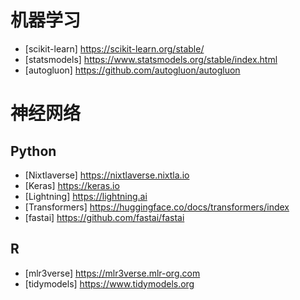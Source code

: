 # 机器学习

- [scikit-learn] https://scikit-learn.org/stable/
- [statsmodels] https://www.statsmodels.org/stable/index.html
- [autogluon] https://github.com/autogluon/autogluon

# 神经网络

## Python
- [Nixtlaverse] https://nixtlaverse.nixtla.io
- [Keras] https://keras.io
- [Lightning] https://lightning.ai
- [Transformers] https://huggingface.co/docs/transformers/index
- [fastai] https://github.com/fastai/fastai

## R
- [mlr3verse] https://mlr3verse.mlr-org.com
- [tidymodels] https://www.tidymodels.org
